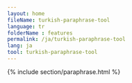 ```yaml
---
layout: home
fileName: turkish-paraphrase-tool
language: tr
folderName : features
permalink: /ja/turkish-paraphrase-tool
lang: ja
tool: turkish-paraphrase-tool
---
```

{% include section/paraphrase.html %}